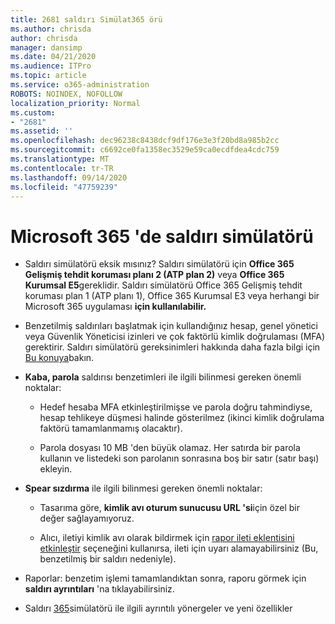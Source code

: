 ```yaml
---
title: 2681 saldırı Simülat365 örü
ms.author: chrisda
author: chrisda
manager: dansimp
ms.date: 04/21/2020
ms.audience: ITPro
ms.topic: article
ms.service: o365-administration
ROBOTS: NOINDEX, NOFOLLOW
localization_priority: Normal
ms.custom:
- "2681"
ms.assetid: ''
ms.openlocfilehash: dec96238c8438dcf9df176e3e3f20bd8a985b2cc
ms.sourcegitcommit: c6692ce0fa1358ec3529e59ca0ecdfdea4cdc759
ms.translationtype: MT
ms.contentlocale: tr-TR
ms.lasthandoff: 09/14/2020
ms.locfileid: "47759239"
---
```

# <a name="attack-simulator-in-microsoft-365"></a>Microsoft 365 'de saldırı simülatörü

- Saldırı simülatörü eksik mısınız? Saldırı simülatörü için **Office 365 Gelişmiş tehdit koruması planı 2 (ATP plan 2)** veya **Office 365 Kurumsal E5**gereklidir. Saldırı simülatörü Office 365 Gelişmiş tehdit koruması plan 1 (ATP planı 1), Office 365 Kurumsal E3 veya herhangi bir Microsoft 365 uygulaması **için kullanılabilir.**

- Benzetilmiş saldırıları başlatmak için kullandığınız hesap, genel yönetici veya Güvenlik Yöneticisi izinleri ve çok faktörlü kimlik doğrulaması (MFA) gerektirir. Saldırı simülatörü gereksinimleri hakkında daha fazla bilgi için [Bu konuya](https://docs.microsoft.com/microsoft-365/security/office-365-security/attack-simulator)bakın.

- **Kaba, parola** saldırısı benzetimleri ile ilgili bilinmesi gereken önemli noktalar:

  - Hedef hesaba MFA etkinleştirilmişse ve parola doğru tahmindiyse, hesap tehlikeye düşmesi halinde gösterilmez (ikinci kimlik doğrulama faktörü tamamlanmamış olacaktır).

  - Parola dosyası 10 MB 'den büyük olamaz. Her satırda bir parola kullanın ve listedeki son parolanın sonrasına boş bir satır (satır başı) ekleyin.

- **Spear sızdırma** ile ilgili bilinmesi gereken önemli noktalar:

  - Tasarıma göre, **kimlik avı oturum sunucusu URL 'si**için özel bir değer sağlayamıyoruz.

  - Alıcı, iletiyi kimlik avı olarak bildirmek için [rapor ileti eklentisini etkinleştir](https://docs.microsoft.com/microsoft-365/security/office-365-security/enable-the-report-message-add-in) seçeneğini kullanırsa, ileti için uyarı alamayabilirsiniz (Bu, benzetilmiş bir saldırı nedeniyle).

- Raporlar: benzetim işlemi tamamlandıktan sonra, raporu görmek için **saldırı ayrıntıları** 'na tıklayabilirsiniz.

- Saldırı [365](https://docs.microsoft.com/microsoft-365/security/office-365-security/attack-simulator)simülatörü ile ilgili ayrıntılı yönergeler ve yeni özellikler
